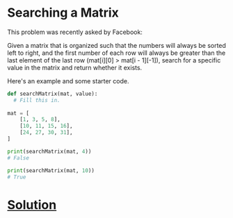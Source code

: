 # Searching a Matrix

This problem was recently asked by Facebook:

Given a matrix that is organized such that the numbers will always be sorted left to right, and the first number of each row will always be greater than the last element of the last row (mat[i][0] > mat[i - 1][-1]), search for a specific value in the matrix and return whether it exists.

Here's an example and some starter code.

```python
def searchMatrix(mat, value):
  # Fill this in.
  
mat = [
    [1, 3, 5, 8],
    [10, 11, 15, 16],
    [24, 27, 30, 31],
]

print(searchMatrix(mat, 4))
# False

print(searchMatrix(mat, 10))
# True
```

# [Solution](solution.md)